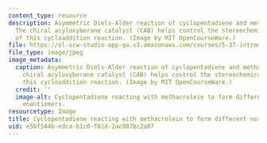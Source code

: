 ```yaml
---
content_type: resource
description: Asymmetric Diels-Alder reaction of cyclopentadiene and methacrolein.
  The chiral acyloxyborane catalyst (CAB) helps control the stereochemical outcome
  of this cycloaddition reaction. (Image by MIT OpenCourseWare.)
file: https://ol-ocw-studio-app-qa.s3.amazonaws.com/courses/5-37-introduction-to-organic-synthesis-laboratory-spring-2009/e5bf544bedca61c0f01d2ac087bc2a07_5-37s09-th.jpg
file_type: image/jpeg
image_metadata:
  caption: Asymmetric Diels-Alder reaction of cyclopentadiene and methacrolein. The
    chiral acyloxyborane catalyst (CAB) helps control the stereochemical outcome of
    this cycloaddition reaction. (Image by MIT OpenCourseWare.)
  credit: ''
  image-alt: Cyclopentadiene reacting with methacrolein to form different norbornene
    enantiomers.
resourcetype: Image
title: Cyclopentadiene reacting with methacrolein to form different norbornene enantiomers
uid: e5bf544b-edca-61c0-f01d-2ac087bc2a07
---
```

